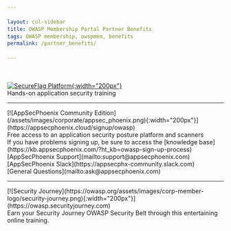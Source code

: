 ```yaml
---

layout: col-sidebar
title: OWASP Membership Portal Partner Benefits
tags: OWASP membership, owspmem, benefits
permalink: /partner_benefits/

---
```

<br><br>
[![SecureFlag Platform](https://owasp.org/assets/images/corp-member-logo/secureflagposhighres_copy.png){:width="200px"}](https://www.secureflag.com/owasp.html)<br>
Hands-on application security training
<hr>
[![AppSecPhoenix Community Edition](/assets/images/corporate/appsec_phoenix.png){:width="200px"}](https://appsecphoenix.cloud/signup/owasp)<br>
Free access to an application security posture platform and scanners<br>
If you have problems signing up, be sure to access the [knowledge base](https://kb.appsecphoenix.com/?ht_kb=owasp-sign-up-process)<br>
[AppSecPhoenix Support](mailto:support@appsecphoenix.com)<br>
[AppSecPhoenix Slack](https://appsecphx-community.slack.com) <br>
[General Questions](mailto:ask@appsecphoenix.com)
<hr>
[![Security Journey](https://owasp.org/assets/images/corp-member-logo/security-journey.png){:width="200px"}](https://owasp.securityjourney.com)<br>
Earn your Security Journey OWASP Security Belt through this entertaining online training.
